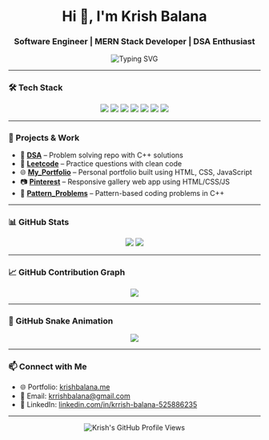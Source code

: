 <h1 align="center">Hi 👋, I'm Krish Balana</h1>
<h3 align="center">Software Engineer | MERN Stack Developer | DSA Enthusiast</h3>

<p align="center">
  <img src="https://readme-typing-svg.herokuapp.com?font=Fira+Code&weight=500&size=24&pause=1000&color=F77F00&center=true&vCenter=true&width=500&lines=Full-Stack+Web+Developer;MERN+Stack+Engineer;Open+Source+Contributor;DSA+Lover;React+%7C+Node+%7C+MongoDB;Code.+Build.+Repeat." alt="Typing SVG" />
</p>

---

### 🛠️ Tech Stack

<p align="center">
  <img src="https://img.shields.io/badge/C++-00599C?style=for-the-badge&logo=cplusplus&logoColor=white"/>
  <img src="https://img.shields.io/badge/JavaScript-F7DF1E?style=for-the-badge&logo=javascript&logoColor=black"/>
  <img src="https://img.shields.io/badge/React.js-61DAFB?style=for-the-badge&logo=react&logoColor=black"/>
  <img src="https://img.shields.io/badge/Node.js-339933?style=for-the-badge&logo=nodedotjs&logoColor=white"/>
  <img src="https://img.shields.io/badge/Express.js-000000?style=for-the-badge&logo=express&logoColor=white"/>
  <img src="https://img.shields.io/badge/MongoDB-47A248?style=for-the-badge&logo=mongodb&logoColor=white"/>
  <img src="https://img.shields.io/badge/DSA-E34F26?style=for-the-badge&logo=leetcode&logoColor=white"/>
</p>

---

### 🚀 Projects & Work

- 🧠 **[DSA](https://github.com/Krrishbalana/DSA)** – Problem solving repo with C++ solutions  
- 📘 **[Leetcode](https://github.com/Krrishbalana/Leetcode)** – Practice questions with clean code  
- 🌐 **[My_Portfolio](https://github.com/Krrishbalana/My_Portfolio)** – Personal portfolio built using HTML, CSS, JavaScript  
- 📷 **[Pinterest](https://github.com/Krrishbalana/Pinterest)** – Responsive gallery web app using HTML/CSS/JS  
- 🧩 **[Pattern_Problems](https://github.com/Krrishbalana/Pattern_Problems)** – Pattern-based coding problems in C++

---

### 📊 GitHub Stats

<p align="center">
  <img src="https://github-readme-stats.vercel.app/api?username=Krrishbalana&show_icons=true&theme=tokyonight" />
  <img src="https://github-readme-stats.vercel.app/api/top-langs/?username=Krrishbalana&layout=compact&theme=radical" />
</p>

---

### 📈 GitHub Contribution Graph

<p align="center">
  <img src="https://github-readme-activity-graph.vercel.app/graph?username=Krrishbalana&theme=dracula" />
</p>

---

### 🐍 GitHub Snake Animation

<p align="center">
  <img src="https://github.com/Krrishbalana/Krrishbalana/blob/output/github-contribution-grid-snake.svg" />
</p>

---

### 📫 Connect with Me

- 🌐 Portfolio: [krishbalana.me](https://krishbalana.me)
- 📧 Email: [krrishbalana@gmail.com](mailto:krrishbalana@gmail.com)
- 💼 LinkedIn: [linkedin.com/in/krrish-balana-525886235](https://linkedin.com/in/krrish-balana-525886235)

---

<p align="center">
  <img src="https://komarev.com/ghpvc/?username=Krrishbalana&label=Profile%20views&color=0e75b6&style=flat" alt="Krish's GitHub Profile Views" />
</p>

